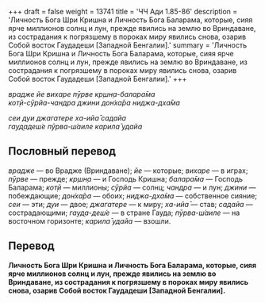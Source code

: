 +++
draft = false
weight = 13741
title = 'ЧЧ Ади 1.85-86'
description = 'Личность Бога Шри Кришна и Личность Бога Баларама, которые, сияя ярче миллионов солнц и лун, прежде явились на землю во Вриндаване, из сострадания к погрязшему в пороках миру явились снова, озарив Собой восток Гаудадеши [Западной Бенгалии].'
summary = 'Личность Бога Шри Кришна и Личность Бога Баларама, которые, сияя ярче миллионов солнц и лун, прежде явились на землю во Вриндаване, из сострадания к погрязшему в пороках миру явились снова, озарив Собой восток Гаудадеши [Западной Бенгалии].'
+++

_врадже йе вихаре пӯрве кр̣шн̣а-балара̄ма  
кот̣ӣ-сӯрйа-чандра джини дон̇ха̄ра ниджа-дха̄ма_

_сеи дуи джагатере ха-ийа̄ садайа  
гауд̣адеш́е пӯрва-ш́аиле карила̄ удайа_

## Пословный перевод

_врадже_ — во Врадже (Вриндаване); _йе_ — которые; _вихаре_ — в играх; _пӯрве_ — прежде; _кр̣шн̣а_ — и Господь Кришна; _балара̄ма_ — Господь Баларама; _кот̣ӣ_ — миллионы; _сӯрйа_ — солнц; _чандра_ — и лун; _джини_ — побеждающие; _дон̇ха̄ра_ — обоих; _ниджа_\-_дха̄ма_ — собственное сияние; _сеи_ — эти; _дуи_ — двое; _джагатере_ — к миру; _ха_\-_ийа̄_ — став; _садайа_ — сострадающими; _гауд̣а_\-_деш́е_ — в стране Гауда; _пӯрва_\-_ш́аиле_ — на восточном горизонте; _карила̄_ _удайа_ — взошли.

## Перевод

**Личность Бога Шри Кришна и Личность Бога Баларама, которые, сияя ярче миллионов солнц и лун, прежде явились на землю во Вриндаване, из сострадания к погрязшему в пороках миру явились снова, озарив Собой восток Гаудадеши \[Западной Бенгалии\].**
